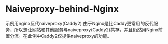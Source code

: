 # Naiveproxy-behind-Nginx
示例用nginx反代naiveproxy(Caddy2)
由于Nginx是比Caddy更常用的反代服务，所以想让网站和其他服务与naiveproxy(Caddy2)共存，并且仍然用Nginx前置分流。在此例中Caddy2仅提供naiveproxy的功能。
